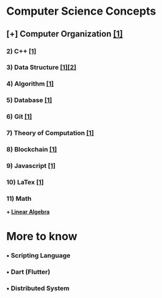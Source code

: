 
# Computer Science Concepts


## [+] Computer Organization [[1]](./fundamental/Computer_Organization.md)

### 2) C++ [[1]](./programming_language/conceptC++.md)

### 3) Data Structure [[1]](./data_structure/dataStructureBasic.md)[[2]](./data_structure/dataStructureAdvanced.md)

### 4) Algorithm [[1]](./algorithm)

### 5) Database [[1]](./database/relationalDatabase.md)

### 6) Git [[1]](./fundamental/Git.md)

### 7) Theory of Computation [[1]](./fundamental/TOC.md)

### 8) Blockchain [[1]](./blockchain/blockchain-concept.md)

### 9) Javascript [[1]](./programming_language/JS)

### 10) LaTex [[1]](./LaTex/LaTex.md)

### 11) Math
**+ [Linear Algebra](./Math/linearAlgebra.md)**



# More to know

### • Scripting Language

### • Dart (Flutter)

### • Distributed System
